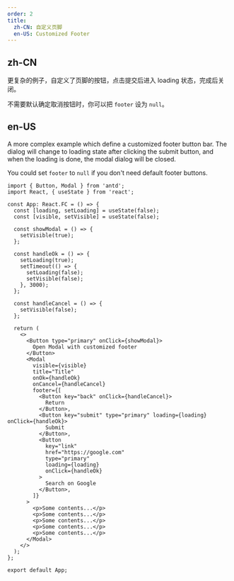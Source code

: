 ```yaml
---
order: 2
title:
  zh-CN: 自定义页脚
  en-US: Customized Footer
---
```


## zh-CN

更复杂的例子，自定义了页脚的按钮，点击提交后进入 loading 状态，完成后关闭。

不需要默认确定取消按钮时，你可以把 `footer` 设为 `null`。

## en-US

A more complex example which define a customized footer button bar. The dialog will change to loading state after clicking the submit button, and when the loading is done, the modal dialog will be closed.

You could set `footer` to `null` if you don't need default footer buttons.

```tsx
import { Button, Modal } from 'antd';
import React, { useState } from 'react';

const App: React.FC = () => {
  const [loading, setLoading] = useState(false);
  const [visible, setVisible] = useState(false);

  const showModal = () => {
    setVisible(true);
  };

  const handleOk = () => {
    setLoading(true);
    setTimeout(() => {
      setLoading(false);
      setVisible(false);
    }, 3000);
  };

  const handleCancel = () => {
    setVisible(false);
  };

  return (
    <>
      <Button type="primary" onClick={showModal}>
        Open Modal with customized footer
      </Button>
      <Modal
        visible={visible}
        title="Title"
        onOk={handleOk}
        onCancel={handleCancel}
        footer={[
          <Button key="back" onClick={handleCancel}>
            Return
          </Button>,
          <Button key="submit" type="primary" loading={loading} onClick={handleOk}>
            Submit
          </Button>,
          <Button
            key="link"
            href="https://google.com"
            type="primary"
            loading={loading}
            onClick={handleOk}
          >
            Search on Google
          </Button>,
        ]}
      >
        <p>Some contents...</p>
        <p>Some contents...</p>
        <p>Some contents...</p>
        <p>Some contents...</p>
        <p>Some contents...</p>
      </Modal>
    </>
  );
};

export default App;
```
